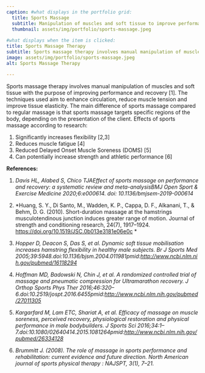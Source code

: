 ```yaml
---
caption: #what displays in the portfolio grid:
  title: Sports Massage
  subtitle: Manipulation of muscles and soft tissue to improve performance and recovery
  thumbnail: assets/img/portfolio/sports-massage.jpeg
  
#what displays when the item is clicked:
title: Sports Massage Therapy
subtitle: Sports massage therapy involves manual manipulation of muscles and soft tissue with the purpose of improving performance and recovery [1]. The techniques used aim to enhance circulation, reduce muscle tension and improve tissue elasticity. The main difference of sports massage compared to regular massage is that sports massage targets specific regions of the body, depending on the presentation of the client.
image: assets/img/portfolio/sports-massage.jpeg
alt: Sports Massage Therapy

---
```

Sports massage therapy involves manual manipulation of muscles and soft tissue with the purpose of improving performance and recovery [1]. The techniques used aim to enhance circulation, reduce muscle tension and improve tissue elasticity. The main difference of sports massage compared to regular massage is that sports massage targets specific regions of the body, depending on the presentation of the client.
Effects of sports massage according to research:
1. Significantly increases flexibility [2,3]  
2. Reduces muscle fatigue [4]  
3. Reduced Delayed Onset Muscle Soreness (DOMS) [5]  
4. Can potentially increase strength and athletic performance [6]  
 
 
**References:**
1. *Davis HL, Alabed S, Chico TJAEffect of sports massage on performance and recovery: a systematic review and meta-analysisBMJ Open Sport & Exercise Medicine 2020;6:e000614. doi: 10.1136/bmjsem-2019-000614*

2. *Huang, S. Y., Di Santo, M., Wadden, K. P., Cappa, D. F., Alkanani, T., & Behm, D. G. (2010). Short-duration massage at the hamstrings musculotendinous junction induces greater range of motion. Journal of strength and conditioning research, 24(7), 1917–1924. https://doi.org/10.1519/JSC.0b013e3181e06e0c  *

3. *Hopper D, Deacon S, Das S, et al. Dynamic soft tissue mobilisation increases hamstring flexibility in healthy male subjects. Br J Sports Med 2005;39:5948.doi:10.1136/bjsm.2004.011981pmid:http://www.ncbi.nlm.nih.gov/pubmed/16118294*  

4. *Hoffman MD, Badowski N, Chin J, et al. A randomized controlled trial of massage and pneumatic compression for Ultramarathon recovery. J Orthop Sports Phys Ther 2016;46:320–6.doi:10.2519/jospt.2016.6455pmid:http://www.ncbi.nlm.nih.gov/pubmed/27011305*  

5. *Kargarfard M, Lam ETC, Shariat A, et al. Efficacy of massage on muscle soreness, perceived recovery, physiological restoration and physical performance in male bodybuilders. J Sports Sci 2016;34:1–7.doi:10.1080/02640414.2015.1081264pmid:http://www.ncbi.nlm.nih.gov/pubmed/26334128*  

6. *Brummitt J. (2008). The role of massage in sports performance and rehabilitation: current evidence and future direction. North American journal of sports physical therapy : NAJSPT, 3(1), 7–21.*  
